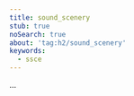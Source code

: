 ```yaml
---
title: sound_scenery
stub: true
noSearch: true
about: 'tag:h2/sound_scenery'
keywords:
  - ssce
---
```

...
